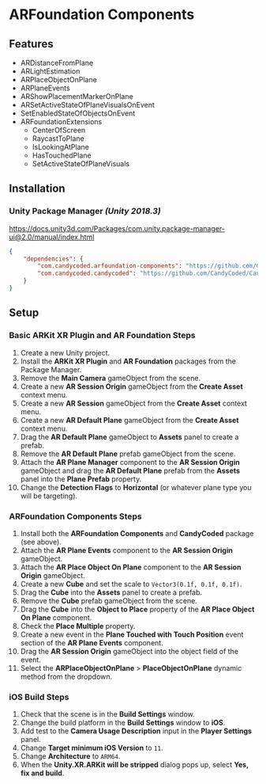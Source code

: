 # ARFoundation Components

## Features

-   ARDistanceFromPlane
-   ARLightEstimation
-   ARPlaceObjectOnPlane
-   ARPlaneEvents
-   ARShowPlacementMarkerOnPlane
-   ARSetActiveStateOfPlaneVisualsOnEvent
-   SetEnabledStateOfObjectsOnEvent
-   ARFoundationExtensions
    -   CenterOfScreen
    -   RaycastToPlane
    -   IsLookingAtPlane
    -   HasTouchedPlane
    -   SetActiveStateOfPlaneVisuals

## Installation

### Unity Package Manager _(Unity 2018.3)_

<https://docs.unity3d.com/Packages/com.unity.package-manager-ui@2.0/manual/index.html>

```json
{
    "dependencies": {
        "com.candycoded.arfoundation-components": "https://github.com/CandyCoded/ARFoundation-Components.git#upm",
        "com.candycoded.candycoded": "https://github.com/CandyCoded/CandyCoded.git#v1.1.0"
    }
}
```

## Setup

### Basic ARKit XR Plugin and AR Foundation Steps

1. Create a new Unity project.
1. Install the **ARKit XR Plugin** and **AR Foundation** packages from the Package Manager.
1. Remove the **Main Camera** gameObject from the scene.
1. Create a new **AR Session Origin** gameObject from the **Create Asset** context menu.
1. Create a new **AR Session** gameObject from the **Create Asset** context menu.
1. Create a new **AR Default Plane** gameObject from the **Create Asset** context menu.
1. Drag the **AR Default Plane** gameObject to **Assets** panel to create a prefab.
1. Remove the **AR Default Plane** prefab gameObject from the scene.
1. Attach the **AR Plane Manager** component to the **AR Session Origin** gameObject and drag the **AR Default Plane** prefab from the **Assets** panel into the **Plane Prefab** property.
1. Change the **Detection Flags** to **Horizontal** (or whatever plane type you will be targeting).

### ARFoundation Components Steps

1. Install both the **ARFoundation Components** and **CandyCoded** package (see above).
1. Attach the **AR Plane Events** component to the **AR Session Origin** gameObject.
1. Attach the **AR Place Object On Plane** component to the **AR Session Origin** gameObject.
1. Create a new **Cube** and set the scale to `Vector3(0.1f, 0.1f, 0.1f)`.
1. Drag the **Cube** into the **Assets** panel to create a prefab.
1. Remove the **Cube** prefab gameObject from the scene.
1. Drag the **Cube** into the **Object to Place** property of the **AR Place Object On Plane** component.
1. Check the **Place Multiple** property.
1. Create a new event in the **Plane Touched with Touch Position** event section of the **AR Plane Events** component.
1. Drag the **AR Session Origin** gameObject into the object field of the event.
1. Select the **ARPlaceObjectOnPlane** > **PlaceObjectOnPlane** dynamic method from the dropdown.

### iOS Build Steps

1. Check that the scene is in the **Build Settings** window.
1. Change the build platform in the **Build Settings** window to **iOS**.
1. Add test to the **Camera Usage Description** input in the **Player Settings** panel.
1. Change **Target minimum iOS Version** to `11`.
1. Change **Architecture** to `ARM64`.
1. When the **Unity.XR.ARKit will be stripped** dialog pops up, select **Yes, fix and build**.
